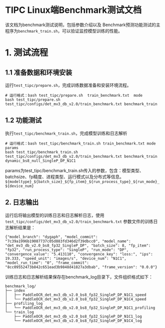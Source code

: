 
# TIPC Linux端Benchmark测试文档

该文档为benchmark测试说明，包括参数介绍以及
Benchmark预测功能测试的主程序为`benchmark_train.sh`，可以验证监控模型训练的性能。

# 1. 测试流程
## 1.1 准备数据和环境安装
运行`test_tipc/prepare.sh`，完成训练数据准备和安装环境流程。

```shell
# 运行格式：bash test_tipc/prepare.sh  train_benchmark.txt  mode
bash test_tipc/prepare.sh test_tipc/configs/det_mv3_db_v2.0/train_benchmark.txt benchmark_train
```

## 1.2 功能测试
执行`test_tipc/benchmark_train.sh`，完成模型训练和日志解析

```shell
# 运行格式：bash test_tipc/benchmark_train.sh train_benchmark.txt mode params
bash test_tipc/benchmark_train.sh test_tipc/configs/det_mv3_db_v2.0/train_benchmark.txt benchmark_train dynamic_bs8_null_SingleP_DP_N1C1
```

params为test_tipc/benchmark_train.sh传入的参数，包含：模型类型、batchsize、fp精度、进程类型、运行模式以及分布式等信息。
`${modeltype}_${batch_size}_${fp_item}_${run_process_type}_${run_mode}_${device_num}`


## 2. 日志输出

运行后将输出模型的训练日志和日志解析日志，使用 `test_tipc/configs/det_mv3_db_v2.0/train_benchmark.txt` 参数文件的训练日志解析结果是：

```
{"model_branch": "dygaph", "model_commit": "7c39a1996b19087737c05d883fd346d2f39dbcc0", "model_name": "det_mv3_db_v2.0_bs8_fp32_SingleP_DP", "batch_size": 8, "fp_item": "fp32", "run_process_type": "SingleP", "run_mode": "DP", "convergence_value": "5.413110", "convergence_key": "loss:", "ips": 19.333, "speed_unit": "images/s", "device_num": "N1C1", "model_run_time": "0", "frame_commit": "8cc09552473b842c651ead3b9848d41827a3dbab", "frame_version": "0.0.0"}
```

训练日志和日志解析结果保存在benchmark_log目录下，文件组织格式如下：
```
benchmark_log/
├── index
│   ├── PaddleOCR_det_mv3_db_v2.0_bs8_fp32_SingleP_DP_N1C1_speed
│   └── PaddleOCR_det_mv3_db_v2.0_bs8_fp32_SingleP_DP_N1C4_speed
├── profiling_log
│   └── PaddleOCR_det_mv3_db_v2.0_bs8_fp32_SingleP_DP_N1C1_profiling
└── train_log
    ├── PaddleOCR_det_mv3_db_v2.0_bs8_fp32_SingleP_DP_N1C1_log
    └── PaddleOCR_det_mv3_db_v2.0_bs8_fp32_SingleP_DP_N1C4_log
```
